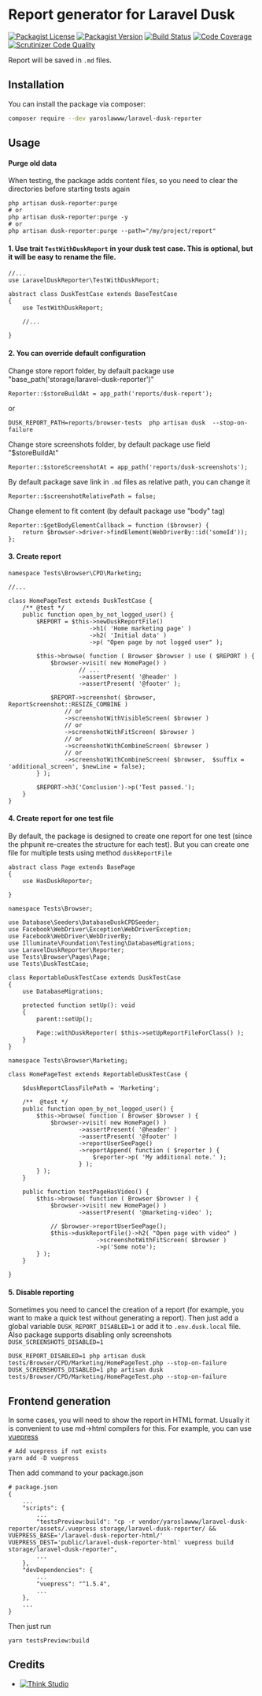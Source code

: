 # Report generator for Laravel Dusk

[![Packagist License](https://img.shields.io/packagist/l/yaroslawww/laravel-dusk-reporter?color=%234dc71f)](https://github.com/yaroslawww/laravel-dusk-reporter/blob/master/LICENSE.md)
[![Packagist Version](https://img.shields.io/packagist/v/yaroslawww/laravel-dusk-reporter)](https://packagist.org/packages/yaroslawww/laravel-dusk-reporter)
[![Build Status](https://scrutinizer-ci.com/g/yaroslawww/laravel-dusk-reporter/badges/build.png?b=master)](https://scrutinizer-ci.com/g/yaroslawww/laravel-dusk-reporter/build-status/master)
[![Code Coverage](https://scrutinizer-ci.com/g/yaroslawww/laravel-dusk-reporter/badges/coverage.png?b=master)](https://scrutinizer-ci.com/g/yaroslawww/laravel-dusk-reporter/?branch=master)
[![Scrutinizer Code Quality](https://scrutinizer-ci.com/g/yaroslawww/laravel-dusk-reporter/badges/quality-score.png?b=master)](https://scrutinizer-ci.com/g/yaroslawww/laravel-dusk-reporter/?branch=master)

Report will be saved in `.md` files.

## Installation

You can install the package via composer:

```bash
composer require --dev yaroslawww/laravel-dusk-reporter
```

## Usage

#### Purge old data

When testing, the package adds content files, so you need to clear the directories before starting tests again

```shell
php artisan dusk-reporter:purge
# or
php artisan dusk-reporter:purge -y
# or
php artisan dusk-reporter:purge --path="/my/project/report"
```

#### 1. Use trait `TestWithDuskReport` in your dusk test case. This is optional, but it will be easy to rename the file.

```injectablephp
//...
use LaravelDuskReporter\TestWithDuskReport;

abstract class DuskTestCase extends BaseTestCase
{
    use TestWithDuskReport;
    
    //...
    
}
```

#### 2. You can override default configuration

Change store report folder, by default package use "base_path('storage/laravel-dusk-reporter')"

```injectablephp
Reporter::$storeBuildAt = app_path('reports/dusk-report');
```

or

```shell
DUSK_REPORT_PATH=reports/browser-tests  php artisan dusk  --stop-on-failure
```

Change store screenshots folder, by default package use field "$storeBuildAt"

```injectablephp
Reporter::$storeScreenshotAt = app_path('reports/dusk-screenshots');
```

By default package save link in `.md` files as relative path, you can change it

```injectablephp
Reporter::$screenshotRelativePath = false;
```

Change element to fit content (by default package use "body" tag)

```injectablephp
Reporter::$getBodyElementCallback = function ($browser) {
    return $browser->driver->findElement(WebDriverBy::id('someId'));
};
```

#### 3. Create report

```injectablephp
namespace Tests\Browser\CPD\Marketing;

//...

class HomePageTest extends DuskTestCase {
    /** @test */
    public function open_by_not_logged_user() {
        $REPORT = $this->newDuskReportFile()
                       ->h1( 'Home marketing page' )
                       ->h2( 'Initial data' )
                       ->p( "Open page by not logged user" );
    
        $this->browse( function ( Browser $browser ) use ( $REPORT ) {
            $browser->visit( new HomePage() )
                    // ...
                    ->assertPresent( '@header' )
                    ->assertPresent( '@footer' );
    
            $REPORT->screenshot( $browser, ReportScreenshot::RESIZE_COMBINE )
                // or
                ->screenshotWithVisibleScreen( $browser )
                // or
                ->screenshotWithFitScreen( $browser )
                // or
                ->screenshotWithCombineScreen( $browser )
                // or
                ->screenshotWithCombineScreen( $browser,  $suffix = 'additional_screen', $newLine = false);
        } );
        
        $REPORT->h3('Conclusion')->p('Test passed.');
    }
}
```

#### 4. Create report for one test file

By default, the package is designed to create one report for one test (since the phpunit re-creates the structure for
each test). But you can create one file for multiple tests using method `duskReportFile`

```injectablephp
abstract class Page extends BasePage
{
    use HasDuskReporter;

}
```

```injectablephp
namespace Tests\Browser;

use Database\Seeders\DatabaseDuskCPDSeeder;
use Facebook\WebDriver\Exception\WebDriverException;
use Facebook\WebDriver\WebDriverBy;
use Illuminate\Foundation\Testing\DatabaseMigrations;
use LaravelDuskReporter\Reporter;
use Tests\Browser\Pages\Page;
use Tests\DuskTestCase;

class ReportableDuskTestCase extends DuskTestCase
{
    use DatabaseMigrations;

    protected function setUp(): void
    {
        parent::setUp();

        Page::withDuskReporter( $this->setUpReportFileForClass() );
    }
}
```

```injectablephp
namespace Tests\Browser\Marketing;

class HomePageTest extends ReportableDuskTestCase {

    $duskReportClassFilePath = 'Marketing';

    /**  @test */
    public function open_by_not_logged_user() {
        $this->browse( function ( Browser $browser ) {
            $browser->visit( new HomePage() )
                    ->assertPresent( '@header' )
                    ->assertPresent( '@footer' )
                    ->reportUserSeePage()
                    ->reportAppend( function ( $reporter ) {
                        $reporter->p( 'My additional note.' );
                    } );
        } );
    }

    public function testPageHasVideo() {
        $this->browse( function ( Browser $browser ) {
            $browser->visit( new HomePage() )
                    ->assertPresent( '@marketing-video' );

            // $browser->reportUserSeePage();
            $this->duskReportFile()->h2( "Open page with video" )
                         ->screenshotWithFitScreen( $browser )
                         ->p('Some note');
        } );
    }

}
```

#### 5. Disable reporting

Sometimes you need to cancel the creation of a report (for example, you want to make a quick test without generating a
report). Then just add a global variable `DUSK_REPORT_DISABLED=1` or add it to `.env.dusk.local` file. Also package
supports disabling only screenshots `DUSK_SCREENSHOTS_DISABLED=1`

```shell
DUSK_REPORT_DISABLED=1 php artisan dusk tests/Browser/CPD/Marketing/HomePageTest.php --stop-on-failure
DUSK_SCREENSHOTS_DISABLED=1 php artisan dusk tests/Browser/CPD/Marketing/HomePageTest.php --stop-on-failure
```

## Frontend generation

In some cases, you will need to show the report in HTML format. Usually it is convenient to use md->html compilers for
this. For example, you can use [vuepress](https://vuepress.vuejs.org/)

```shell
# Add vuepress if not exists
yarn add -D vuepress
```

Then add command to your package.json

```
# package.json
{
    ...
    "scripts": {
        ...
        "testsPreview:build": "cp -r vendor/yaroslawww/laravel-dusk-reporter/assets/.vuepress storage/laravel-dusk-reporter/ && VUEPRESS_BASE='/laravel-dusk-reporter-html/' VUEPRESS_DEST='public/laravel-dusk-reporter-html' vuepress build storage/laravel-dusk-reporter",
        ...
    },
    "devDependencies": {
        ...
        "vuepress": "^1.5.4",
        ...
    },
    ...
}

```

Then just run

```shell
yarn testsPreview:build
```

## Credits

- [![Think Studio](https://yaroslawww.github.io/images/sponsors/packages/logo-think-studio.png)](https://think.studio/)
